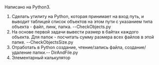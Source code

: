 Написано на Python3.
1. Cделать утилиту на Python, которая принимает на вход путь, и выводит таблицей список объектов на этом пути с указанием типа объекта - файл, линк, папка. --CheckObjects.py
2. На основе первой задачи вывести размер в байтах каждого объекта. Для папок - посчитать сумму размера всех файлов в этой папке. --CheckObjectsSize.py
3. Отработать в Python создание, чтение/запись файла, создание/удаление папки.-- DirAndFile.py
4. Элементарный калькулятор
